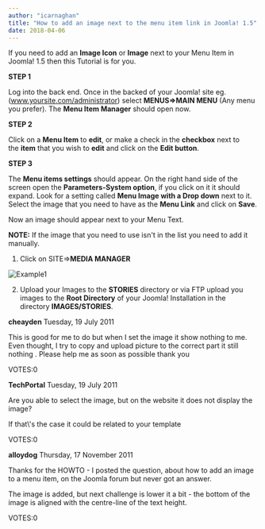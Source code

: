 ```yaml
---
author: "icarnaghan"
title: "How to add an image next to the menu item link in Joomla! 1.5"
date: 2018-04-06
---
```


If you need to add an **Image Icon** or **Image** next to your Menu Item in Joomla! 1.5 then this Tutorial is for you.

**STEP 1**

Log into the back end. Once in the backed of your Joomla! site eg. (www.yoursite.com/administrator) select **MENUS=>MAIN MENU** (Any menu you prefer). The **Menu Item Manager** should open now.

**STEP 2**

Click on a **Menu Item** to **edit**, or make a check in the **checkbox** next to the **item** that you wish to **edit** and click on the **Edit button**.

**STEP 3**

The **Menu items settings** should appear. On the right hand side of the screen open the **Parameters-System option**, if you click on it it should expand. Look for a setting called **Menu Image with a Drop down** next to it. Select the image that you need to have as the **Menu Link** and click on **Save**.

Now an image should appear next to your Menu Text.

**NOTE:** If the image that you need to use isn't in the list you need to add it manually.

1) Click on SITE=>**MEDIA MANAGER**

![Example1](images/mediamanager1.jpg "Example1")

2) Upload your Images to the **STORIES** directory or via FTP upload you images to the **Root Directory** of your Joomla! Installation in the directory **IMAGES/STORIES**.

**cheayden** Tuesday, 19 July 2011

This is good for me to do but when I set the image it show nothing to me. Even thought, I try to copy and upload picture to the correct part it still nothing . Please help me as soon as possible thank you

VOTES:0

**TechPortal** Tuesday, 19 July 2011

Are you able to select the image, but on the website it does not display the image?

If that\\'s the case it could be related to your template

VOTES:0

**alloydog** Thursday, 17 November 2011

Thanks for the HOWTO - I posted the question, about how to add an image to a menu item, on the Joomla forum but never got an answer.

The image is added, but next challenge is lower it a bit - the bottom of the image is aligned with the centre-line of the text height.

VOTES:0
